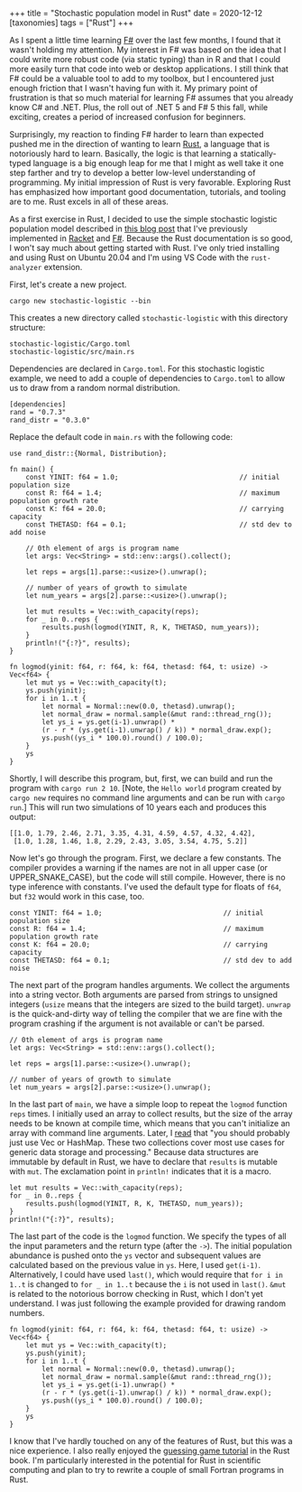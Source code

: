 +++
title = "Stochastic population model in Rust"
date = 2020-12-12
[taxonomies]
tags = ["Rust"]
+++

As I spent a little time learning [F#](https://fsharp.org/) over the last few months, I found that it wasn't holding my attention. My interest in F# was based on the idea that I could write more robust code (via static typing) than in R and that I could more easily turn that code into web or desktop applications. I still think that F# could be a valuable tool to add to my toolbox, but I encountered just enough friction that I wasn't having fun with it. My primary point of frustration is that so much material for learning F# assumes that you already know C# and .NET. Plus, the roll out of .NET 5 and F# 5 this fall, while exciting, creates a period of increased confusion for beginners. 

<!-- more -->

Surprisingly, my reaction to finding F# harder to learn than expected pushed me in the direction of wanting to learn [Rust](https://www.rust-lang.org/), a language that is notoriously hard to learn. Basically, the logic is that learning a statically-typed language is a big enough leap for me that I might as well take it one step farther and try to develop a better low-level understanding of programming. My initial impression of Rust is very favorable. Exploring Rust has emphasized how important good documentation, tutorials, and tooling are to me. Rust excels in all of these areas. 

As a first exercise in Rust, I decided to use the simple stochastic logistic population model described in [this blog post](https://www.seascapemodels.org/rstats/2017/02/26/speeding-up-sims.html) that I've previously implemented in [Racket](/stochastic-population-model-r-racket/) and [F#](/stochastic-population-model-fsharp/). Because the Rust documentation is so good, I won't say much about getting started with Rust. I've only tried installing and using Rust on Ubuntu 20.04 and I'm using VS Code with the `rust-analyzer` extension. 

First, let's create a new project.

```
cargo new stochastic-logistic --bin
```

This creates a new directory called `stochastic-logistic` with this directory structure:

```
stochastic-logistic/Cargo.toml
stochastic-logistic/src/main.rs
```

Dependencies are declared in `Cargo.toml`. For this stochastic logistic example, we need to add a couple of dependencies to `Cargo.toml` to allow us to draw from a random normal distribution.

```
[dependencies]
rand = "0.7.3"
rand_distr = "0.3.0"
```

Replace the default code in `main.rs` with the following code:

```
use rand_distr::{Normal, Distribution};

fn main() {
    const YINIT: f64 = 1.0;                              // initial population size
    const R: f64 = 1.4;                                  // maximum population growth rate
    const K: f64 = 20.0;                                 // carrying capacity
    const THETASD: f64 = 0.1;                            // std dev to add noise

    // 0th element of args is program name
    let args: Vec<String> = std::env::args().collect();
    
    let reps = args[1].parse::<usize>().unwrap();
        
    // number of years of growth to simulate       
    let num_years = args[2].parse::<usize>().unwrap();  
    
    let mut results = Vec::with_capacity(reps);
    for _ in 0..reps {
        results.push(logmod(YINIT, R, K, THETASD, num_years));
    }
    println!("{:?}", results);
}

fn logmod(yinit: f64, r: f64, k: f64, thetasd: f64, t: usize) -> Vec<f64> {
    let mut ys = Vec::with_capacity(t);
    ys.push(yinit);
    for i in 1..t {
        let normal = Normal::new(0.0, thetasd).unwrap();
        let normal_draw = normal.sample(&mut rand::thread_rng());
        let ys_i = ys.get(i-1).unwrap() * 
        (r - r * (ys.get(i-1).unwrap() / k)) * normal_draw.exp();
        ys.push((ys_i * 100.0).round() / 100.0);
    }
    ys
}
```

Shortly, I will describe this program, but, first, we can build and run the program with `cargo run 2 10`. [Note, the `Hello world` program created by `cargo new` requires no command line arguments and can be run with `cargo run`.] This will run two simulations of 10 years each and produces this output:

```
[[1.0, 1.79, 2.46, 2.71, 3.35, 4.31, 4.59, 4.57, 4.32, 4.42], 
 [1.0, 1.28, 1.46, 1.8, 2.29, 2.43, 3.05, 3.54, 4.75, 5.2]]
```

Now let's go through the program. First, we declare a few constants. The compiler provides a warning if the names are not in all upper case (or UPPER_SNAKE_CASE), but the code will still compile. However, there is no type inference with constants. I've used the default type for floats of `f64`, but `f32` would work in this case, too.

```
const YINIT: f64 = 1.0;                              // initial population size
const R: f64 = 1.4;                                  // maximum population growth rate
const K: f64 = 20.0;                                 // carrying capacity
const THETASD: f64 = 0.1;                            // std dev to add noise
```

The next part of the program handles arguments. We collect the arguments into a string vector. Both arguments are parsed from strings to unsigned integers (`usize` means that the integers are sized to the build target). `unwrap` is the quick-and-dirty way of telling the compiler that we are fine with the program crashing if the argument is not available or can't be parsed.  

```
// 0th element of args is program name
let args: Vec<String> = std::env::args().collect();

let reps = args[1].parse::<usize>().unwrap();
    
// number of years of growth to simulate       
let num_years = args[2].parse::<usize>().unwrap();  
```

In the last part of `main`, we have a simple loop to repeat the `logmod` function `reps` times. I initially used an array to collect results, but the size of the array needs to be known at compile time, which means that you can't initialize an array with command line arguments. Later, I [read](https://doc.rust-lang.org/std/collections/index.html) that "you should probably just use Vec or HashMap. These two collections cover most use cases for generic data storage and processing." Because data structures are immutable by default in Rust, we have to declare that `results` is mutable with `mut`. The exclamation point in `println!` indicates that it is a macro. 

```
let mut results = Vec::with_capacity(reps);
for _ in 0..reps {
    results.push(logmod(YINIT, R, K, THETASD, num_years));
}
println!("{:?}", results);
```

The last part of the code is the `logmod` function. We specify the types of all the input parameters and the return type (after the `->`). The initial population abundance is pushed onto the `ys` vector and subsequent values are calculated based on the previous value in `ys`. Here, I used `get(i-1)`. Alternatively, I could have used `last()`, which would require that `for i in 1..t` is changed to `for _ in 1..t` because the `i` is not used in `last()`. `&mut` is related to the notorious borrow checking in Rust, which I don't yet understand. I was just following the example provided for drawing random numbers. 

```
fn logmod(yinit: f64, r: f64, k: f64, thetasd: f64, t: usize) -> Vec<f64> {
    let mut ys = Vec::with_capacity(t);
    ys.push(yinit);
    for i in 1..t {
        let normal = Normal::new(0.0, thetasd).unwrap();
        let normal_draw = normal.sample(&mut rand::thread_rng());
        let ys_i = ys.get(i-1).unwrap() * 
        (r - r * (ys.get(i-1).unwrap() / k)) * normal_draw.exp();
        ys.push((ys_i * 100.0).round() / 100.0);
    }
    ys
}
```

I know that I've hardly touched on any of the features of Rust, but this was a nice experience. I also really enjoyed the [guessing game tutorial](https://doc.rust-lang.org/book/ch02-00-guessing-game-tutorial.html) in the Rust book. I'm particularly interested in the potential for Rust in scientific computing and plan to try to rewrite a couple of small Fortran programs in Rust. 